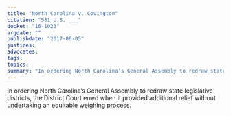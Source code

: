 ```yaml
---
title: "North Carolina v. Covington"
citation: "581 U.S. ___"
docket: "16-1023"
argdate: ""
publishdate: "2017-06-05"
justices:
advocates:
tags:
topics:
summary: "In ordering North Carolina’s General Assembly to redraw state legislative districts, the District Court erred when it provided additional relief without undertaking an equitable weighing process."
---
```

In ordering North Carolina’s General Assembly to redraw state legislative districts, the District Court erred when it provided additional relief without undertaking an equitable weighing process.

